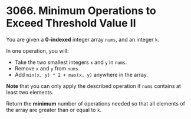 # 3066. Minimum Operations to Exceed Threshold Value II

You are given a **0-indexed** integer array `nums`, and an integer `k`.

In one operation, you will:

- Take the two smallest integers `x` and `y` in `nums`.
- Remove `x` and `y` from `nums`.
- Add `min(x, y) * 2 + max(x, y)` anywhere in the array.

**Note** that you can only apply the described operation if `nums` contains at least two elements.

Return the **minimum** number of operations needed so that all elements of the array are greater than or equal to `k`.
